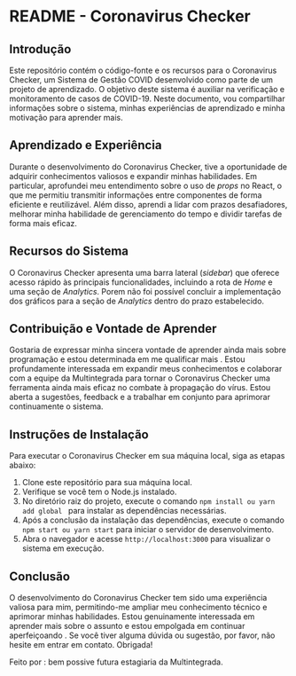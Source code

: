 # README - Coronavirus Checker

## Introdução
Este repositório contém o código-fonte e os recursos para o Coronavirus Checker, um Sistema de Gestão COVID desenvolvido como parte de um projeto de aprendizado. O objetivo deste sistema é auxiliar na verificação e monitoramento de casos de COVID-19. Neste documento, vou compartilhar informações sobre o sistema, minhas experiências de aprendizado e minha motivação para aprender mais.

## Aprendizado e Experiência
Durante o desenvolvimento do Coronavirus Checker, tive a oportunidade de adquirir conhecimentos valiosos e expandir minhas habilidades. Em particular, aprofundei meu entendimento sobre o uso de *props* no React, o que me permitiu transmitir informações entre componentes de forma eficiente e reutilizável. Além disso, aprendi a lidar com prazos desafiadores, melhorar minha habilidade de gerenciamento do tempo e dividir tarefas de forma mais eficaz.

## Recursos do Sistema
O Coronavirus Checker apresenta uma barra lateral (*sidebar*) que oferece acesso rápido às principais funcionalidades, incluindo a rota de *Home* e uma seção de *Analytics*. Porem não foi possível concluir a implementação dos gráficos para a seção de *Analytics* dentro do prazo estabelecido.

## Contribuição e Vontade de Aprender
Gostaria de expressar minha sincera vontade de aprender ainda mais sobre programação e estou determinada em me qualificar mais . Estou profundamente interessada em expandir meus conhecimentos e colaborar com a equipe da Multintegrada para tornar o Coronavirus Checker uma ferramenta ainda mais eficaz no combate à propagação do vírus. Estou aberta a sugestões, feedback e a trabalhar em conjunto para aprimorar continuamente o sistema.

## Instruções de Instalação
Para executar o Coronavirus Checker em sua máquina local, siga as etapas abaixo:

1. Clone este repositório para sua máquina local.
2. Verifique se você tem o Node.js instalado.
3. No diretório raiz do projeto, execute o comando `npm install ou yarn add global ` para instalar as dependências necessárias.
4. Após a conclusão da instalação das dependências, execute o comando `npm start ou yarn start` para iniciar o servidor de desenvolvimento.
5. Abra o navegador e acesse `http://localhost:3000` para visualizar o sistema em execução.

## Conclusão
O desenvolvimento do Coronavirus Checker tem sido uma experiência valiosa para mim, permitindo-me ampliar meu conhecimento técnico e aprimorar minhas habilidades. Estou genuinamente interessada em aprender mais sobre o assunto e estou empolgada em continuar aperfeiçoando . Se você tiver alguma dúvida ou sugestão, por favor, não hesite em entrar em contato. Obrigada!

Feito por : bem possive futura estagiaria da Multintegrada.

